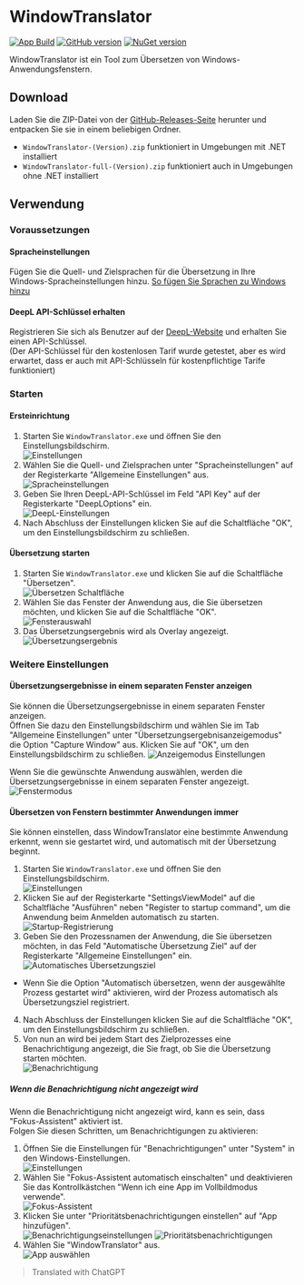 # WindowTranslator

[![App Build](https://github.com/Freeesia/WindowTranslator/actions/workflows/dotnet-desktop.yml/badge.svg)](https://github.com/Freeesia/WindowTranslator/actions/workflows/dotnet-desktop.yml)
[![GitHub version](https://badge.fury.io/gh/Freeesia%2FWindowTranslator.svg)](https://badge.fury.io/gh/Freeesia%2FWindowTranslator)
[![NuGet version](https://badge.fury.io/nu/WindowTranslator.Abstractions.svg)](https://badge.fury.io/nu/WindowTranslator.Abstractions)

WindowTranslator ist ein Tool zum Übersetzen von Windows-Anwendungsfenstern.

## Download

Laden Sie die ZIP-Datei von der [GitHub-Releases-Seite](https://github.com/Freeesia/WindowTranslator/releases/latest) herunter und entpacken Sie sie in einem beliebigen Ordner.

* `WindowTranslator-(Version).zip` funktioniert in Umgebungen mit .NET installiert
* `WindowTranslator-full-(Version).zip` funktioniert auch in Umgebungen ohne .NET installiert

## Verwendung

### Voraussetzungen

#### Spracheinstellungen

Fügen Sie die Quell- und Zielsprachen für die Übersetzung in Ihre Windows-Spracheinstellungen hinzu.
[So fügen Sie Sprachen zu Windows hinzu](https://support.microsoft.com/de-de/windows/language-packs-for-windows-a5094319-a92d-18de-5b53-1cfc697cfca8)

#### DeepL API-Schlüssel erhalten

Registrieren Sie sich als Benutzer auf der [DeepL-Website](https://www.deepl.com/pro-api) und erhalten Sie einen API-Schlüssel.   
(Der API-Schlüssel für den kostenlosen Tarif wurde getestet, aber es wird erwartet, dass er auch mit API-Schlüsseln für kostenpflichtige Tarife funktioniert)

### Starten

#### Ersteinrichtung

1. Starten Sie `WindowTranslator.exe` und öffnen Sie den Einstellungsbildschirm.  
  ![Einstellungen](images/settings.png)
2. Wählen Sie die Quell- und Zielsprachen unter "Spracheinstellungen" auf der Registerkarte "Allgemeine Einstellungen" aus.   
  ![Spracheinstellungen](images/language.png)
3. Geben Sie Ihren DeepL-API-Schlüssel im Feld "API Key" auf der Registerkarte "DeepLOptions" ein.  
  ![DeepL-Einstellungen](images/deepl.png)
4. Nach Abschluss der Einstellungen klicken Sie auf die Schaltfläche "OK", um den Einstellungsbildschirm zu schließen.

#### Übersetzung starten

1. Starten Sie `WindowTranslator.exe` und klicken Sie auf die Schaltfläche "Übersetzen".  
  ![Übersetzen Schaltfläche](images/translate.png)
2. Wählen Sie das Fenster der Anwendung aus, die Sie übersetzen möchten, und klicken Sie auf die Schaltfläche "OK".   
  ![Fensterauswahl](images/select.png)
3. Das Übersetzungsergebnis wird als Overlay angezeigt.   
  ![Übersetzungsergebnis](images/result.png)

### Weitere Einstellungen

#### Übersetzungsergebnisse in einem separaten Fenster anzeigen

Sie können die Übersetzungsergebnisse in einem separaten Fenster anzeigen.  
Öffnen Sie dazu den Einstellungsbildschirm und wählen Sie im Tab "Allgemeine Einstellungen" unter "Übersetzungsergebnisanzeigemodus" die Option "Capture Window" aus. Klicken Sie auf "OK", um den Einstellungsbildschirm zu schließen.
![Anzeigemodus Einstellungen](images/settings_window.png)

Wenn Sie die gewünschte Anwendung auswählen, werden die Übersetzungsergebnisse in einem separaten Fenster angezeigt.  
![Fenstermodus](images/window_mode.png)

#### Übersetzen von Fenstern bestimmter Anwendungen immer

Sie können einstellen, dass WindowTranslator eine bestimmte Anwendung erkennt, wenn sie gestartet wird, und automatisch mit der Übersetzung beginnt.

1. Starten Sie `WindowTranslator.exe` und öffnen Sie den Einstellungsbildschirm.  
  ![Einstellungen](images/settings.png)
2. Klicken Sie auf der Registerkarte "SettingsViewModel" auf die Schaltfläche "Ausführen" neben "Register to startup command", um die Anwendung beim Anmelden automatisch zu starten.   
  ![Startup-Registrierung](images/startup.png)
3. Geben Sie den Prozessnamen der Anwendung, die Sie übersetzen möchten, in das Feld "Automatische Übersetzung Ziel" auf der Registerkarte "Allgemeine Einstellungen" ein.  
  ![Automatisches Übersetzungsziel](images/always_translate.png)
  * Wenn Sie die Option "Automatisch übersetzen, wenn der ausgewählte Prozess gestartet wird" aktivieren, wird der Prozess automatisch als Übersetzungsziel registriert.
4. Nach Abschluss der Einstellungen klicken Sie auf die Schaltfläche "OK", um den Einstellungsbildschirm zu schließen.
5. Von nun an wird bei jedem Start des Zielprozesses eine Benachrichtigung angezeigt, die Sie fragt, ob Sie die Übersetzung starten möchten.  
  ![Benachrichtigung](images/notify.png)

##### Wenn die Benachrichtigung nicht angezeigt wird

Wenn die Benachrichtigung nicht angezeigt wird, kann es sein, dass "Fokus-Assistent" aktiviert ist.   
Folgen Sie diesen Schritten, um Benachrichtigungen zu aktivieren:

1. Öffnen Sie die Einstellungen für "Benachrichtigungen" unter "System" in den Windows-Einstellungen.   
 ![Einstellungen](images/win_settings.png)
2. Wählen Sie "Fokus-Assistent automatisch einschalten" und deaktivieren Sie das Kontrollkästchen "Wenn ich eine App im Vollbildmodus verwende".  
  ![Fokus-Assistent](images/full.png)
3. Klicken Sie unter "Prioritätsbenachrichtigungen einstellen" auf "App hinzufügen".  
 ![Benachrichtigungseinstellungen](images/notification.png)
 ![Prioritätsbenachrichtigungen](images/priority.png)
4. Wählen Sie "WindowTranslator" aus.   
  ![App auswählen](images/select_app.png)

> Translated with ChatGPT